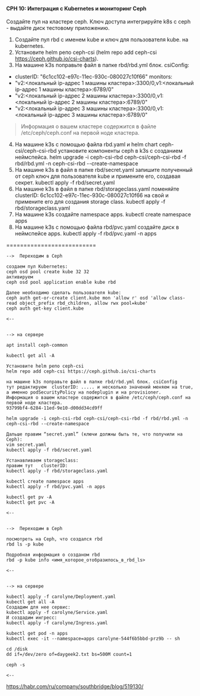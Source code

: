 #### CPH 10: Интеграция с Kubernetes и мониторинг Ceph


Создайте пул на кластере ceph. Ключ доступа интегрируйте k8s c ceph - выдайте диск тестовому приложению.

1. Создайте пул rbd с именем kube и ключ для пользователя kube. на kubernetes.
2. Установите helm репо ceph-csi (helm repo add ceph-csi https://ceph.github.io/csi-charts).
3. На машине k3s поправьте файл в папке rbd/rbd.yml блок. csiConfig:
- clusterID: "6c1cc102-e97c-11ec-930c-080027c10f66" monitors:
- "v2:<локальный ip-адрес 1 машины кластера>:3300/0,v1:<локальный ip-адрес 1 машины кластера>:6789/0"
- "v2:<локальный ip-адрес 2 машины кластера>:3300/0,v1:<локальный ip-адрес 2 машины кластера>:6789/0"
- "v2:<локальный ip-адрес 3 машины кластера>:3300/0,v1:<локальный ip-адрес 3 машины кластера>:6789/0"
> Информация о вашем кластере содержится в файле /etc/ceph/ceph.conf на первой ноде кластера.
4. На машине k3s с помощью файла rbd.yaml и helm chart ceph-csi/ceph-csi-rbd установите компоненты ceph в k3s с созданием неймспейса. helm upgrade -i ceph-csi-rbd ceph-csi/ceph-csi-rbd -f rbd/rbd.yml -n ceph-csi-rbd --create-namespace
5. На машине k3s в файл в папке rbd/secret.yaml запишите полученный от ceph ключ для пользователя kube и примените его, создавая секрет. kubectl apply -f rbd/secret.yaml
6. На машине k3s в файл в папке rbd/storageclass.yaml поменяйте clusterID: 6c1cc102-e97c-11ec-930c-080027c10f66 на свой и примените его для создания storage class. kubectl apply -f rbd/storageclass.yaml
7. На машине k3s cоздайте namespace apps. kubectl create namespace apps
8. На машине k3s c помощью файла rbd/pvc.yaml создайте диск в неймспейсе apps. kubectl apply -f rbd/pvc.yaml -n apps

==========================

```
-->  Переходим в Ceph

создаем пул Kubernetes:
ceph osd pool create kube 32 32
активируем
ceph osd pool application enable kube rbd

Далее необходимо сделать пользователя kube:
ceph auth get-or-create client.kube mon 'allow r' osd 'allow class-read object_prefix rbd_children, allow rwx pool=kube'
ceph auth get-key client.kube

<--


--> на сервере

apt install ceph-common

kubectl get all -A

Установите helm репо ceph-csi
helm repo add ceph-csi https://ceph.github.io/csi-charts

на машине k3s поправьте файл в папке rbd/rbd.yml блок. csiConfig
тут редактируем  clusterID: ..... и несколько значений меняем на true, а именно podSecurityPolicy на nodeplugin и на provisioner.
Информация о вашем кластере содержится в файле /etc/ceph/ceph.conf на первой ноде кластера.
93799bf4-6284-11ed-9e10-d00dd34cd9ff

helm upgrade -i ceph-csi-rbd ceph-csi/ceph-csi-rbd -f rbd/rbd.yml -n ceph-csi-rbd --create-namespace

Дальше правим “secret.yaml” (ключи должны быть те, что получили на Ceph):
vim secret.yaml
kubectl apply -f rbd/secret.yaml

Устанавливаем storageclass:
правим тут   clusterID:
kubectl apply -f rbd/storageclass.yaml

kubectl create namespace apps
kubectl apply -f rbd/pvc.yaml -n apps

kubectl get pv -A
kubectl get pvc -A

<--


-->  Переходим в Ceph

посмотреть на Ceph, что создался rbd
rbd ls -p kube

Подробная информация о созданом rbd
rbd -p kube info <имя_которое_отобразилось_в_rbd_ls>

<--


--> на сервере

kubectl apply -f carolyne/Deployment.yaml
kubectl get all -A
Создадим для нее сервис:
kubectl apply -f carolyne/Service.yaml
И создадим ингресс:
kubectl apply -f carolyne/Ingress.yaml

kubectl get pod -n apps
kubectl exec -it --namespace=apps carolyne-544f6b5bbd-prz9b -- sh

cd /disk
dd if=/dev/zero of=daygeek2.txt bs=500M count=1

ceph -s

<--

```



https://habr.com/ru/company/southbridge/blog/519130/

